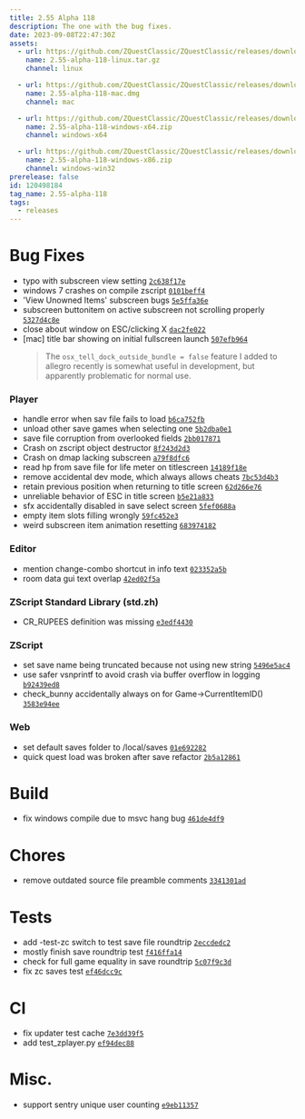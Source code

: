```yaml
---
title: 2.55 Alpha 118
description: The one with the bug fixes.
date: 2023-09-08T22:47:30Z
assets: 
  - url: https://github.com/ZQuestClassic/ZQuestClassic/releases/download/2.55-alpha-118/2.55-alpha-118-linux.tar.gz
    name: 2.55-alpha-118-linux.tar.gz
    channel: linux

  - url: https://github.com/ZQuestClassic/ZQuestClassic/releases/download/2.55-alpha-118/2.55-alpha-118-mac.dmg
    name: 2.55-alpha-118-mac.dmg
    channel: mac

  - url: https://github.com/ZQuestClassic/ZQuestClassic/releases/download/2.55-alpha-118/2.55-alpha-118-windows-x64.zip
    name: 2.55-alpha-118-windows-x64.zip
    channel: windows-x64

  - url: https://github.com/ZQuestClassic/ZQuestClassic/releases/download/2.55-alpha-118/2.55-alpha-118-windows-x86.zip
    name: 2.55-alpha-118-windows-x86.zip
    channel: windows-win32
prerelease: false
id: 120498184
tag_name: 2.55-alpha-118
tags:
  - releases
---
```



# Bug Fixes

- typo with subscreen view setting [`2c638f17e`](https://github.com/ZQuestClassic/ZQuestClassic/commit/2c638f17e97968977e528cf529dbf39b8a269a8c)
- windows 7 crashes on compile zscript [`0101beff4`](https://github.com/ZQuestClassic/ZQuestClassic/commit/0101beff4b4bcd0bb71b06738063c7838c044429)
- 'View Unowned Items' subscreen bugs [`5e5ffa36e`](https://github.com/ZQuestClassic/ZQuestClassic/commit/5e5ffa36e1b302f527246aef6fd251944491a1e8)
- subscreen buttonitem on active subscreen not scrolling properly [`5327d4c8e`](https://github.com/ZQuestClassic/ZQuestClassic/commit/5327d4c8e6ce82e8cc61ba2d8afb3f895598217a)
- close about window on ESC/clicking X [`dac2fe022`](https://github.com/ZQuestClassic/ZQuestClassic/commit/dac2fe022a96d6cdf2d8c59afe59eff26fa5d8e7)
- [mac] title bar showing on initial fullscreen launch [`507efb964`](https://github.com/ZQuestClassic/ZQuestClassic/commit/507efb96434d81046131cc96593f3a3b0ab475df)
   &nbsp;
   >The `osx_tell_dock_outside_bundle = false` feature I added to allegro recently is somewhat useful in development, but apparently problematic for normal use. 
   >

### Player

- handle error when sav file fails to load [`b6ca752fb`](https://github.com/ZQuestClassic/ZQuestClassic/commit/b6ca752fb4529e36b8cd22408b7728f922145bb9)
- unload other save games when selecting one [`5b2dba0e1`](https://github.com/ZQuestClassic/ZQuestClassic/commit/5b2dba0e10c5a74efc951ae7fb63abb5511f3846)
- save file corruption from overlooked fields [`2bb017871`](https://github.com/ZQuestClassic/ZQuestClassic/commit/2bb0178719430d31e3b1baa3b82fef376d247a34)
- Crash on zscript object destructor [`8f243d2d3`](https://github.com/ZQuestClassic/ZQuestClassic/commit/8f243d2d35a5c74f37376d0b5386cfd59427eece)
- Crash on dmap lacking subscreen [`a79f8dfc6`](https://github.com/ZQuestClassic/ZQuestClassic/commit/a79f8dfc683e9869ad321ea1037a7c8acbe53e52)
- read hp from save file for life meter on titlescreen [`14189f18e`](https://github.com/ZQuestClassic/ZQuestClassic/commit/14189f18e1a4f4dbd90f68a650c1be947eb7c48b)
- remove accidental dev mode, which always allows cheats [`7bc53d4b3`](https://github.com/ZQuestClassic/ZQuestClassic/commit/7bc53d4b3a42e7c46e884a7cefa968cdf9d1b173)
- retain previous position when returning to title screen [`62d266e76`](https://github.com/ZQuestClassic/ZQuestClassic/commit/62d266e76db743e1f50fc568a62750b5d9c508c8)
- unreliable behavior of ESC in title screen [`b5e21a833`](https://github.com/ZQuestClassic/ZQuestClassic/commit/b5e21a8337a19bdb8ec0bd48b62c91062b12781d)
- sfx accidentally disabled in save select screen [`5fef0688a`](https://github.com/ZQuestClassic/ZQuestClassic/commit/5fef0688a59dcf3aa1ecaa8a48db61b2c7880a70)
- empty item slots filling wrongly [`59fc452e3`](https://github.com/ZQuestClassic/ZQuestClassic/commit/59fc452e3d98a2c24c64ea2b47bd0575efd59b81)
- weird subscreen item animation resetting [`683974182`](https://github.com/ZQuestClassic/ZQuestClassic/commit/68397418283b63d4d161168efdc9d1921488c2d9)

### Editor

- mention change-combo shortcut in info text [`023352a5b`](https://github.com/ZQuestClassic/ZQuestClassic/commit/023352a5bf567503ae5e0d22e5e4731627096df1)
- room data gui text overlap [`42ed02f5a`](https://github.com/ZQuestClassic/ZQuestClassic/commit/42ed02f5a5373505041ddda394acf8f3b083b8c0)

### ZScript Standard Library (std.zh)

- CR_RUPEES definition was missing [`e3edf4430`](https://github.com/ZQuestClassic/ZQuestClassic/commit/e3edf443082ec5ebf41112e6ddaf55100d99558b)

### ZScript

- set save name being truncated because not using new string [`5496e5ac4`](https://github.com/ZQuestClassic/ZQuestClassic/commit/5496e5ac46820e2f6fdbd7537dcfd3e5646db4fa)
- use safer vsnprintf to avoid crash via buffer overflow in logging [`b92439ed8`](https://github.com/ZQuestClassic/ZQuestClassic/commit/b92439ed8214a47434214047ace14751ef422e30)
- check_bunny accidentally always on for Game->CurrentItemID() [`3583e94ee`](https://github.com/ZQuestClassic/ZQuestClassic/commit/3583e94ee6bfc5c0c60aab0b32bd24e1fd6303d4)

### Web

- set default saves folder to /local/saves [`01e692282`](https://github.com/ZQuestClassic/ZQuestClassic/commit/01e6922822ce08f1aaf34c1233e5af4f6c79e53c)
- quick quest load was broken after save refactor [`2b5a12861`](https://github.com/ZQuestClassic/ZQuestClassic/commit/2b5a12861dd9a1379aa381557c0c36d4c84fa1f0)

# Build

- fix windows compile due to msvc hang bug [`461de4df9`](https://github.com/ZQuestClassic/ZQuestClassic/commit/461de4df919b8d17ec34e6d5991398db4fb1151f)

# Chores

- remove outdated source file preamble comments [`3341301ad`](https://github.com/ZQuestClassic/ZQuestClassic/commit/3341301ad1d3df25f93288882a75f23e48f32a47)

# Tests

- add -test-zc switch to test save file roundtrip [`2eccdedc2`](https://github.com/ZQuestClassic/ZQuestClassic/commit/2eccdedc2fb8dbe052d367edec4b1db3b578a751)
- mostly finish save roundtrip test [`f416ffa14`](https://github.com/ZQuestClassic/ZQuestClassic/commit/f416ffa144f03d3f8d6c9ee5062d4e7506848ba1)
- check for full game equality in save roundtrip [`5c07f9c3d`](https://github.com/ZQuestClassic/ZQuestClassic/commit/5c07f9c3d51caaaf5d7d65db8b5d5985c334515c)
- fix zc saves test [`ef46dcc9c`](https://github.com/ZQuestClassic/ZQuestClassic/commit/ef46dcc9c7adcefc09ad4652f6c8067a934c1118)

# CI

- fix updater test cache [`7e3dd39f5`](https://github.com/ZQuestClassic/ZQuestClassic/commit/7e3dd39f5694ba64b43f2c573c390acd36a39629)
- add test_zplayer.py [`ef94dec88`](https://github.com/ZQuestClassic/ZQuestClassic/commit/ef94dec88057fed7d3cd3341f6f3e213c888b945)

# Misc.

- support sentry unique user counting [`e9eb11357`](https://github.com/ZQuestClassic/ZQuestClassic/commit/e9eb11357d4e2c18772a0298474d6afe842ce1bb)
